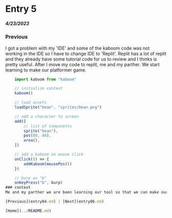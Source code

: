 # Entry 5
##### 4/23/2023

### Previous
I got a problem with my 'IDE' and some of the kaboom code was not working in the IDE so I have to change IDE to 'Replit'.
Replit has a lot of replit and they already have some tutorial code for us to review and I thinks is pretty useful. After I move my code to replit, me and my parther. We start learning to make our platformer game.

```js
    import kaboom from "kaboom"

    // initialize context
    kaboom()

    // load assets
    loadSprite("bean", "sprites/bean.png")

    // add a character to screen
    add([
        // list of components
        sprite("bean"),
        pos(80, 40),
        area(),
    ])

    // add a kaboom on mouse click
    onClick(() => {
        addKaboom(mousePos())
    })

    // burp on "b"
    onKeyPress("b", burp)
### context
Me and my parther we are been learning our tool so that we can make our game. What I Recently made is that I was trying to add scene to my game so it can feel a little bit like a real game. A scene is when u start the game and it tells you the detail or story about the game. Also we can a scene were when a

[Previous](entry04.md) | [Next](entry06.md)

[Home](../README.md)